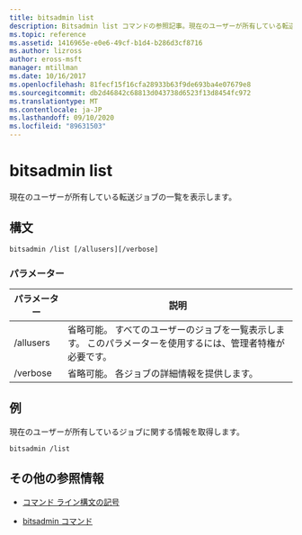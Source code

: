 ```yaml
---
title: bitsadmin list
description: Bitsadmin list コマンドの参照記事。現在のユーザーが所有している転送ジョブの一覧が表示されます。
ms.topic: reference
ms.assetid: 1416965e-e0e6-49cf-b1d4-b286d3cf8716
ms.author: lizross
author: eross-msft
manager: mtillman
ms.date: 10/16/2017
ms.openlocfilehash: 81fecf15f16cfa28933b63f9de693ba4e07679e8
ms.sourcegitcommit: db2d46842c68813d043738d6523f13d8454fc972
ms.translationtype: MT
ms.contentlocale: ja-JP
ms.lasthandoff: 09/10/2020
ms.locfileid: "89631503"
---
```

# <a name="bitsadmin-list"></a>bitsadmin list

現在のユーザーが所有している転送ジョブの一覧を表示します。

## <a name="syntax"></a>構文

```
bitsadmin /list [/allusers][/verbose]
```

### <a name="parameters"></a>パラメーター

| パラメーター | 説明 |
| -------------- | -------------- |
| /allusers | 省略可能。 すべてのユーザーのジョブを一覧表示します。 このパラメーターを使用するには、管理者特権が必要です。 |
| /verbose | 省略可能。 各ジョブの詳細情報を提供します。 |

## <a name="examples"></a>例

現在のユーザーが所有しているジョブに関する情報を取得します。

```
bitsadmin /list
```

## <a name="additional-references"></a>その他の参照情報

- [コマンド ライン構文の記号](command-line-syntax-key.md)

- [bitsadmin コマンド](bitsadmin.md)
